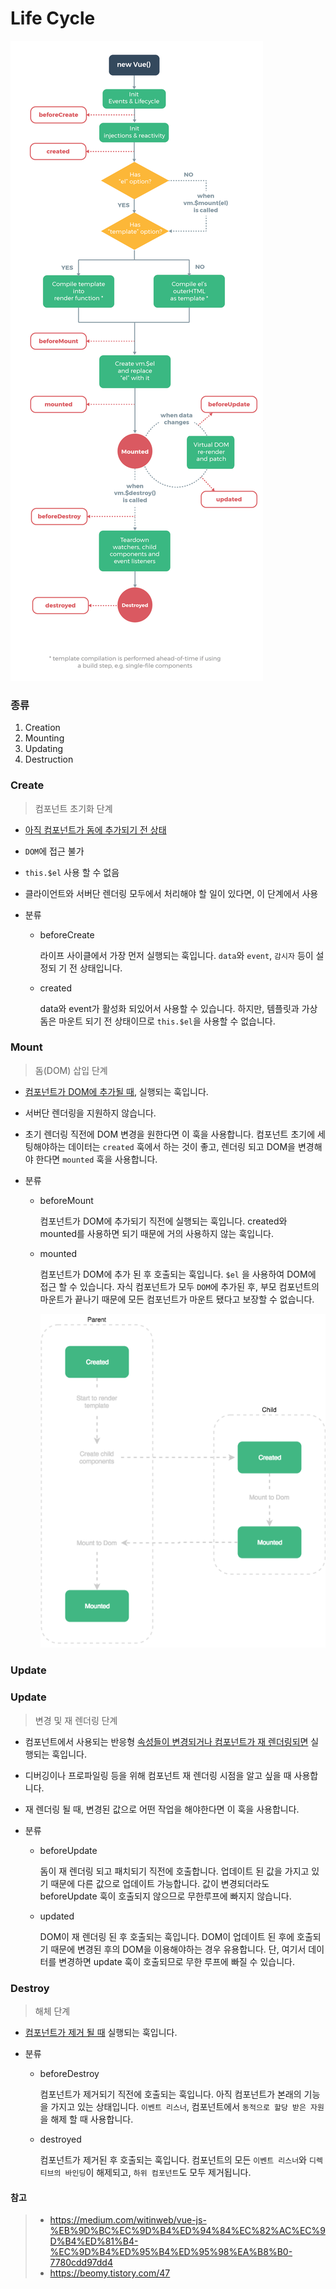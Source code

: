 # Life Cycle

![](images/lifecycle.png)



### 종류

1. Creation
2. Mounting
3. Updating
4. Destruction



### Create

> 컴포넌트 초기화 단계

- <u>아직 컴포넌트가 돔에 추가되기 전 상태</u>

- `DOM`에 접근 불가

- `this.$el` 사용 할 수 없음

- 클라이언트와 서버단 렌더링 모두에서 처리해야 할 일이 있다면, 이 단계에서 사용
- 분류

  - beforeCreate

    라이프 사이클에서 가장 먼저 실행되는 훅입니다.  `data`와 `event`, `감시자` 등이 설정되 기 전 상태입니다.

  - created

    data와 event가 활성화 되있어서 사용할 수 있습니다. 하지만, 템플릿과 가상돔은 마운트 되기 전 상태이므로 `this.$el`을 사용할 수 없습니다.



### Mount

> 돔(DOM) 삽입 단계

- <u>컴포넌트가 DOM에 추가될 때</u>, 실행되는 훅입니다.

- 서버단 렌더링을 지원하지 않습니다.

- 초기 렌더링 직전에 DOM 변경을 원한다면 이 훅을 사용합니다. 컴포넌트 초기에 세팅해야하는 데이터는 `created` 훅에서 하는 것이 좋고, 렌더링 되고 DOM을 변경해야 한다면 `mounted` 훅을 사용합니다.

- 분류

  - beforeMount

    컴포넌트가 DOM에 추가되기 직전에 실행되는 훅입니다. created와 mounted를 사용하면 되기 때문에 거의 사용하지 않는 훅입니다.

  - mounted

    컴포넌트가 DOM에 추가 된 후 호출되는 훅입니다. `$el` 을 사용하여 DOM에 접근 할 수 있습니다. 자식 컴포넌트가 모두 `DOM`에 추가된 후, 부모 컴포넌트의 마운트가 끝나기 때문에 모든 컴포넌트가 마운트 됐다고 보장할 수 없습니다.
    
    ![](images/lifecycle-mount.png)



### Update



### Update

>  변경 및 재 렌더링 단계

- 컴포넌트에서 사용되는 반응형 <u>속성들이 변경되거나 컴포넌트가 재 렌더링되면</u> 실행되는 훅입니다.

- 디버깅이나 프로파일링 등을 위해 컴포넌트 재 렌더링 시점을 알고 싶을 때 사용합니다.

- 재 렌더링 될 때, 변경된 값으로 어떤 작업을 해야한다면 이 훅을 사용합니다.

- 분류

  - beforeUpdate

    돔이 재 렌더링 되고 패치되기 직전에 호출합니다. 업데이트 된 값을 가지고 있기 때문에 다른 값으로 업데이트 가능합니다. 값이 변경되더라도 beforeUpdate 훅이 호출되지 않으므로 무한루프에 빠지지 않습니다.

  - updated

    DOM이 재 렌더링 된 후 호출되는 훅입니다. DOM이 업데이트 된 후에 호출되기 때문에 변경된 후의 DOM을 이용해야하는 경우 유용합니다. 단, 여기서 데이터를 변경하면 update 훅이 호출되므로 무한 루프에 빠질 수 있습니다.




### Destroy

> 해체 단계

- <u>컴포넌트가 제거 될 때</u> 실행되는 훅입니다.

- 분류

  - beforeDestroy

    컴포넌트가 제거되기 직전에 호출되는 훅입니다. 아직 컴포넌트가 본래의 기능을 가지고 있는 상태입니다. `이벤트 리스너`, 컴포넌트에서 `동적으로 할당 받은 자원`을 해제 할 때 사용합니다.

  - destroyed

    컴포넌트가 제거된 후 호출되는 훅입니다. 컴포넌트의 모든 `이벤트 리스너`와 `디렉티브의 바인딩`이 해제되고, `하위 컴포넌트`도 모두 제거됩니다.



#### 참고

> - https://medium.com/witinweb/vue-js-%EB%9D%BC%EC%9D%B4%ED%94%84%EC%82%AC%EC%9D%B4%ED%81%B4-%EC%9D%B4%ED%95%B4%ED%95%98%EA%B8%B0-7780cdd97dd4
> - https://beomy.tistory.com/47

